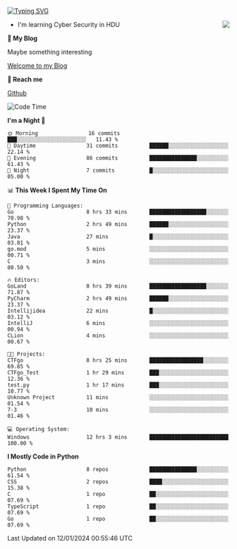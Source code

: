 [![Typing SVG](https://readme-typing-svg.herokuapp.com?font=Fira+Code&pause=1000&random=false&width=450&height=60&lines=Hello+%F0%9F%91%8B%F0%9F%8F%BB;I'm+JBNRZ)](https://git.io/typing-svg)

<a href="#">
  <img align="right" src="https://github-readme-stats.vercel.app/api?username=JBNRZ&show_icons=true&bg_color=15,f2f7fd,E0EAFC" />
</a>

- I'm learning Cyber Security in HDU

 **🌱 My Blog**

Maybe something interesting

[Welcome to my Blog](https://jbnrz.com.cn/)

 **💬 Reach me** 

[Github](https://github.com/JBNRZ)


<!--START_SECTION:waka-->
![Code Time](http://img.shields.io/badge/Code%20Time-263%20hrs%2025%20mins-blue)

**I'm a Night 🦉** 

```text
🌞 Morning                16 commits          ███░░░░░░░░░░░░░░░░░░░░░░   11.43 % 
🌆 Daytime                31 commits          ██████░░░░░░░░░░░░░░░░░░░   22.14 % 
🌃 Evening                86 commits          ███████████████░░░░░░░░░░   61.43 % 
🌙 Night                  7 commits           █░░░░░░░░░░░░░░░░░░░░░░░░   05.00 % 
```


📊 **This Week I Spent My Time On** 

```text
💬 Programming Languages: 
Go                       8 hrs 33 mins       ██████████████████░░░░░░░   70.98 % 
Python                   2 hrs 49 mins       ██████░░░░░░░░░░░░░░░░░░░   23.37 % 
Java                     27 mins             █░░░░░░░░░░░░░░░░░░░░░░░░   03.81 % 
go.mod                   5 mins              ░░░░░░░░░░░░░░░░░░░░░░░░░   00.71 % 
C                        3 mins              ░░░░░░░░░░░░░░░░░░░░░░░░░   00.50 % 

🔥 Editors: 
GoLand                   8 hrs 39 mins       ██████████████████░░░░░░░   71.87 % 
PyCharm                  2 hrs 49 mins       ██████░░░░░░░░░░░░░░░░░░░   23.37 % 
Intellijidea             22 mins             █░░░░░░░░░░░░░░░░░░░░░░░░   03.12 % 
IntelliJ                 6 mins              ░░░░░░░░░░░░░░░░░░░░░░░░░   00.94 % 
CLion                    4 mins              ░░░░░░░░░░░░░░░░░░░░░░░░░   00.67 % 

🐱‍💻 Projects: 
CTFgo                    8 hrs 25 mins       █████████████████░░░░░░░░   69.85 % 
CTFgo_Test               1 hr 29 mins        ███░░░░░░░░░░░░░░░░░░░░░░   12.36 % 
test.py                  1 hr 17 mins        ███░░░░░░░░░░░░░░░░░░░░░░   10.77 % 
Unknown Project          11 mins             ░░░░░░░░░░░░░░░░░░░░░░░░░   01.54 % 
7-3                      10 mins             ░░░░░░░░░░░░░░░░░░░░░░░░░   01.46 % 

💻 Operating System: 
Windows                  12 hrs 3 mins       █████████████████████████   100.00 % 
```

**I Mostly Code in Python** 

```text
Python                   8 repos             ███████████████░░░░░░░░░░   61.54 % 
CSS                      2 repos             ████░░░░░░░░░░░░░░░░░░░░░   15.38 % 
C                        1 repo              ██░░░░░░░░░░░░░░░░░░░░░░░   07.69 % 
TypeScript               1 repo              ██░░░░░░░░░░░░░░░░░░░░░░░   07.69 % 
Go                       1 repo              ██░░░░░░░░░░░░░░░░░░░░░░░   07.69 % 
```




 Last Updated on 12/01/2024 00:55:46 UTC
<!--END_SECTION:waka-->
